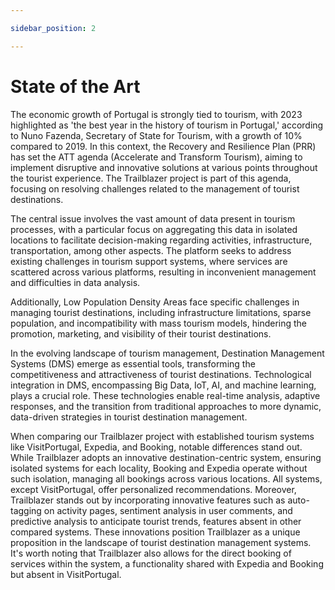 ```yaml
---

sidebar_position: 2

---
```


# State of the Art

The economic growth of Portugal is strongly tied to tourism, with 2023 highlighted as 'the best year in the history of tourism in Portugal,' according to Nuno Fazenda, Secretary of State for Tourism, with a growth of 10% compared to 2019. In this context, the Recovery and Resilience Plan (PRR) has set the ATT agenda (Accelerate and Transform Tourism), aiming to implement disruptive and innovative solutions at various points throughout the tourist experience. The Trailblazer project is part of this agenda, focusing on resolving challenges related to the management of tourist destinations.

The central issue involves the vast amount of data present in tourism processes, with a particular focus on aggregating this data in isolated locations to facilitate decision-making regarding activities, infrastructure, transportation, among other aspects. The platform seeks to address existing challenges in tourism support systems, where services are scattered across various platforms, resulting in inconvenient management and difficulties in data analysis.

Additionally, Low Population Density Areas face specific challenges in managing tourist destinations, including infrastructure limitations, sparse population, and incompatibility with mass tourism models, hindering the promotion, marketing, and visibility of their tourist destinations.

In the evolving landscape of tourism management, Destination Management Systems (DMS) emerge as essential tools, transforming the competitiveness and attractiveness of tourist destinations. Technological integration in DMS, encompassing Big Data, IoT, AI, and machine learning, plays a crucial role. These technologies enable real-time analysis, adaptive responses, and the transition from traditional approaches to more dynamic, data-driven strategies in tourist destination management.

When comparing our Trailblazer project with established tourism systems like VisitPortugal, Expedia, and Booking, notable differences stand out. While Trailblazer adopts an innovative destination-centric system, ensuring isolated systems for each locality, Booking and Expedia operate without such isolation, managing all bookings across various locations. All systems, except VisitPortugal, offer personalized recommendations. Moreover, Trailblazer stands out by incorporating innovative features such as auto-tagging on activity pages, sentiment analysis in user comments, and predictive analysis to anticipate tourist trends, features absent in other compared systems. These innovations position Trailblazer as a unique proposition in the landscape of tourist destination management systems. It's worth noting that Trailblazer also allows for the direct booking of services within the system, a functionality shared with Expedia and Booking but absent in VisitPortugal.
